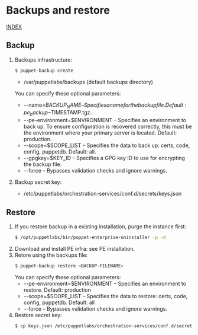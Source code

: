 # Backups and restore

[INDEX](../../README.md)

## Backup

1. Backups infrastructure:
   ```bash
   $ puppet-backup create
   ```
   -  /var/puppetlabs/backups (default backups directory)

   You can specify these optional parameters:
   * --name=$BACKUP_NAME – Specifies a name for the backup file. Default: pe_backup-$TIMESTAMP.tgz.
   * --pe-environment=$ENVIRONMENT – Specifies an environment to back up. To ensure configuration is recovered correctly, this must be the environment where your primary server is located. Default: production.
   * --scope=$SCOPE_LIST – Specifies the data to back up: certs, code, config, puppetdb. Default: all.
   * --gpgkey=$KEY_ID – Specifies a GPG key ID to use for encrypting the backup file.
   * --force – Bypasses validation checks and ignore warnings.
1. Backup secret key:
   * /etc/puppetlabs/orchestration-services/conf.d/secrets/keys.json

## Restore

1. If you restore backup in a existing installation, purge the instance first:
   ```bash
   $ /opt/puppetlabs/bin/puppet-enterprise-uninstaller -p -d
   ```
1. Download and install PE infra: see PE installation.
1. Retore using the backups file:
   ```bash
   $ puppet-backup restore <BACKUP-FILENAME>
   ```
   You can specify these optional parameters:
   * --pe-environment=$ENVIRONMENT – Specifies an environment to restore. Default: production
   * --scope=$SCOPE_LIST – Specifies the data to restore: certs, code, config, puppetdb. Default: all
   * --force – Bypasses validation checks and ignore warnings.
1. Restore secret key:
   ```bash
   $ cp keys.json /etc/puppetlabs/orchestration-services/conf.d/secrets/
   ```